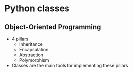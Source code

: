 # Python classes
## Object-Oriented Programming
- 4 pillars
    - Inheritance
    - Encapsulation
    - Abstraction
    - Polymorphism
- Classes are the main tools for implementing these pillars